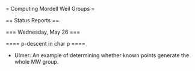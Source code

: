 = Computing Mordell Weil Groups =

== Status Reports ==

=== Wednesday, May 26 ===

==== p-descent in char p ====

 * Ulmer: An example of determining whether known points generate the whole MW group.
